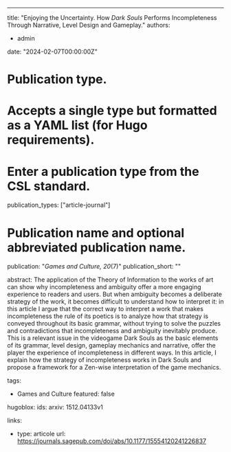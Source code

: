 ---
title: "Enjoying the Uncertainty. How _Dark Souls_ Performs Incompleteness Through Narrative, Level Design and Gameplay."
authors:
- admin

date: "2024-02-07T00:00:00Z"


# Publication type.
# Accepts a single type but formatted as a YAML list (for Hugo requirements).
# Enter a publication type from the CSL standard.
publication_types: ["article-journal"]

# Publication name and optional abbreviated publication name.
publication: "*Games and Culture, 20*(7)"
publication_short: ""

abstract: The application of the Theory of Information to the works of art can show why incompleteness and ambiguity offer a more engaging experience to readers and users. But when ambiguity becomes a deliberate strategy of the work, it becomes difficult to understand how to interpret it: in this article I argue that the correct way to interpret a work that makes incompleteness the rule of its poetics is to analyze how that strategy is conveyed throughout its basic grammar, without trying to solve the puzzles and contradictions that incompleteness and ambiguity inevitably produce. This is a relevant issue in the videogame Dark Souls as the basic elements of its grammar, level design, gameplay mechanics and narrative, offer the player the experience of incompleteness in different ways. In this article, I explain how the strategy of incompleteness works in Dark Souls and propose a framework for a Zen-wise interpretation of the game mechanics.


tags:
- Games and Culture
featured: false

hugoblox:
  ids:
    arxiv: 1512.04133v1

links:
  - type: articole
    url: https://journals.sagepub.com/doi/abs/10.1177/15554120241226837




